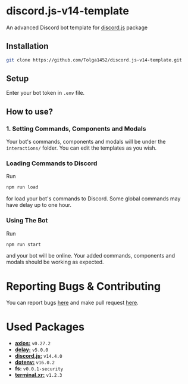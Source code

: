 # discord.js-v14-template
An advanced Discord bot template for [discord.js](https://www.npmjs.com/package/discord.js) package

## Installation
```bash
git clone https://github.com/Tolga1452/discord.js-v14-template.git
```

## Setup
Enter your bot token in `.env` file.

## How to use?
### 1. Setting Commands, Components and Modals
Your bot's commands, components and modals will be under the `interactions/` folder. You can edit the templates as you wish.

### Loading Commands to Discord
Run
```bash
npm run load
```
for load your bot's commands to Discord. Some global commands may have delay up to one hour.

### Using The Bot
Run
```bash
npm run start
```
and your bot will be online. Your added commands, components and modals should be working as expected.

# Reporting Bugs & Contributing
You can report bugs [here](https://github.com/Tolga1452/discord.js-v14-template/issues/new) and make pull request [here](https://github.com/Tolga1452/discord.js-v14-template/compare).

# Used Packages
- [**axios:**](https://www.npmjs.com/package/axios) `v0.27.2`
- [**delay:**](https://www.npmjs.com/package/delay) `v5.0.0`
- [**discord.js:**](https://www.npmjs.com/package/discord.js) `v14.4.0`
- [**dotenv:**](https://www.npmjs.com/package/dotenv) `v16.0.2`
- **fs:** `v0.0.1-security`
- [**terminal.xr:**](https://www.npmjs.com/package/terminal.xr) `v1.2.3`
